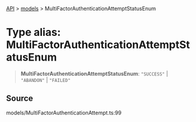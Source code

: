 [API](../../index.md) > [models](../index.md) > MultiFactorAuthenticationAttemptStatusEnum

# Type alias: MultiFactorAuthenticationAttemptStatusEnum

> **MultiFactorAuthenticationAttemptStatusEnum**: `"SUCCESS"` \| `"ABANDON"` \| `"FAILED"`

## Source

models/MultiFactorAuthenticationAttempt.ts:99
